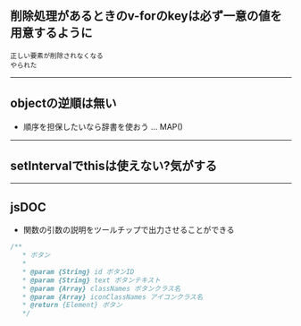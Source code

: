 ## 削除処理があるときのv-forのkeyは必ず一意の値を用意するように
```
正しい要素が削除されなくなる
やられた
```
***
## objectの逆順は無い
- 順序を担保したいなら辞書を使おう ... MAP()
***
## setIntervalでthisは使えない?気がする
***
## jsDOC
- 関数の引数の説明をツールチップで出力させることができる
```js
/**
   * ボタン
   * 
   * @param {String} id ボタンID
   * @param {String} text ボタンテキスト
   * @param {Array} classNames ボタンクラス名
   * @param {Array} iconClassNames アイコンクラス名
   * @return {Element} ボタン
   */
```